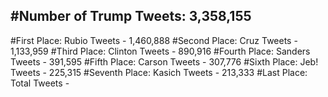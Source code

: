 #Number of Trump Tweets: 3,358,155
---
#First Place: Rubio Tweets - 1,460,888
#Second Place: Cruz Tweets - 1,133,959
#Third Place: Clinton Tweets - 890,916
#Fourth Place: Sanders Tweets - 391,595
#Fifth Place: Carson Tweets - 307,776
#Sixth Place: Jeb! Tweets - 225,315
#Seventh Place: Kasich Tweets - 213,333
#Last Place: Total Tweets -  
